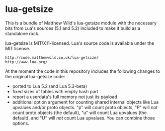 #                             lua-getsize                            #

This is a bundle of Matthew Wild's lua-getsize module with the
necessary bits from Lua's sources (5.1 and 5.2) included to make it
build as a standalone rock.

lua-getsize is MIT/X11-licensed. Lua's source code is available
under the MIT license.

    http://code.matthewwild.co.uk/lua-getsize/
    http://www.lua.org/

At the moment the code in this repository includes the following
changes to the original lua-getsize code:

*   ported to Lua 5.2 (and Lua 5.3-beta)
*   fixed sizes of tables with empty hash part
*   report a userdata's full memory not just its payload
*   additional option argument for counting shared internal objects
    like Lua upvalues and/or proto objects.
    "p" will count proto objects, "P" will _not_ count proto objects
    (the default), "u" will count Lua upvalues (the default), and "U"
    will _not_ count Lua upvalues. You can combine those options.

